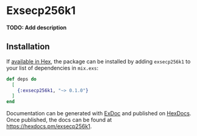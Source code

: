 # Exsecp256k1

**TODO: Add description**

## Installation

If [available in Hex](https://hex.pm/docs/publish), the package can be installed
by adding `exsecp256k1` to your list of dependencies in `mix.exs`:

```elixir
def deps do
  [
    {:exsecp256k1, "~> 0.1.0"}
  ]
end
```

Documentation can be generated with [ExDoc](https://github.com/elixir-lang/ex_doc)
and published on [HexDocs](https://hexdocs.pm). Once published, the docs can
be found at <https://hexdocs.pm/exsecp256k1>.

